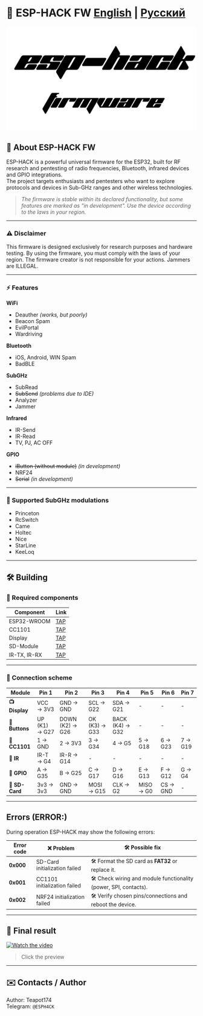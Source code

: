 <div align="left">
  <h1>📡 ESP-HACK FW   <a href="#en">English</a> | <a href="#ru">Русский</a></h1>

  ![ESP-HACK_LOGO](Pictures/ESP-HACK.png)
</div>

<div id="en">

## 🚀 About ESP-HACK FW
ESP-HACK is a powerful universal firmware for the ESP32, built for RF research and pentesting of radio frequencies, Bluetooth, infrared devices and GPIO integrations.  
The project targets enthusiasts and pentesters who want to explore protocols and devices in Sub-GHz ranges and other wireless technologies.

> *The firmware is stable within its declared functionality, but some features are marked as "in development". Use the device according to the laws in your region.*

---

### ⚠️ Disclaimer
This firmware is designed exclusively for research purposes and hardware testing. 
By using the firmware, you must comply with the laws of your region. The firmware creator is not responsible for your actions. Jammers are ILLEGAL.

---

### ⚡ Features

**WiFi**
- Deauther *(works, but poorly)*  
- Beacon Spam  
- EvilPortal  
- Wardriving

**Bluetooth**
- iOS, Android, WIN Spam  
- BadBLE

**SubGHz**
- SubRead  
- ~~SubSend~~ *(problems due to IDE)*  
- Analyzer  
- Jammer

**Infrared**
- IR-Send  
- IR-Read  
- TV, PJ, AC OFF

**GPIO**
- ~~iButton (without module)~~ *(in development)*  
- NRF24  
- ~~Serial~~ *(in development)*

---

### 📡 Supported SubGHz modulations
- Princeton  
- RcSwitch  
- Came  
- Holtec  
- Nice  
- StarLine  
- KeeLoq

---

## 🛠️ Building

### 🔧 Required components
| Component | Link |
|-----------|--------|
| ESP32-WROOM | [TAP](https://sl.aliexpress.ru/p?key=A7e3VOZ) |
| CC1101 | [TAP](https://sl.aliexpress.ru/p?key=Ale3VnU) |
| Display | [TAP](https://sl.aliexpress.ru/p?key=9O83V87) |
| SD-Мodule | [TAP](https://sl.aliexpress.ru/p?key=Px83VhI) |
| IR-TX, IR-RX | [TAP](https://sl.aliexpress.ru/p?key=nW83Vd3) |

---

### 🔌 Connection scheme

| Module | Pin 1 | Pin 2 | Pin 3 | Pin 4 | Pin 5 | Pin 6 | Pin 7 |
|--------|-------|-------|-------|-------|-------|-------|-------|
| **📺 Display** | VCC → 3V3 | GND → GND | SCL → G22 | SDA → G21 | - | - | - |
| **🔘 Buttons** | UP (K1) → G27 | DOWN (K2) → G26 | OK (K3) → G33 | BACK (K4) → G32 | - | - | - |
| **📡 CC1101** | 1 → GND | 2 → 3V3 | 3 → G34 | 4 → G5 | 5 → G18 | 6 → G23 | 7 → G19 |
| **📡 IR** | IR-T → G4 | IR-R → G14 | - | - | - | - | - |
| **🔌 GPIO** | A → G35 | B → G25 | C → G17 | D → G16 | E → G13 | F → G12 | G → G4 |
| **💾 SD-Card** | 3v3 → 3v3 | GND → GND | MOSI → G15 | CLK → G2 | MISO → G0 | CS → GND | - |

---

## Errors (ERROR:)
During operation ESP-HACK may show the following errors:

| Error code | ❌ Problem | 🛠️ Possible fix |
|------------|-----------|------------------|
| **0x000**  | SD-Card initialization failed | 🛠️ Format the SD card as **FAT32** or replace it. |
| **0x001**  | CC1101 initialization failed | 🛠️ Check wiring and module functionality (power, SPI, contacts). |
| **0x002**  | NRF24 initialization failed | 🛠️ Verify chosen pins/connections and reboot the device. |

---

## 📸 Final result
[![Watch the video](assets/preview.jpg)](assets/demo.mp4)

> Click the preview

---

## ✉️ Contacts / Author
Author: Teapot174  
Telegram: `@ESPH4CK`

</div>

<div id="ru" hidden>

## 🚀 О проекте ESP-HACK FW
ESP-HACK — мощная универсальная прошивка для ESP32, собранная для исследований и пентестинга радиочастот, Bluetooth, инфракрасных устройств и GPIO-интеграций.  
Проект ориентирован на энтузиастов и пентестеров, желающих исследовать протоколы и устройства в суб-гигагерцовых диапазонах и в беспроводных технологиях.

> *Прошивка стабильна в рамках заявленного функционала, но некоторые фичи отмечены как “в разработке”. Используйте устройство согласно законам вашего региона.*

---

### ⚠️ Дисклеймер
Данная прошивка разработана исключительно для исследовательских целей и тестирования оборудования. 
Используя прошивку вы обязаны соблюдать законодательство своего региона. Создатель прошивки не несет ответственность за ваши действия. Глушилки — НЕЛЕГАЛЬНЫ.

---

### ⚡ Возможности

**WiFi**
- Deauther *(работает, но плохо)*  
- Beacon Spam  
- EvilPortal  
- Wardriving

**Bluetooth**
- iOS, Android, WIN Spam  
- BadBLE

**SubGHz**
- SubRead  
- ~~SubSend~~ *(Проблемы из-за IDE)*  
- Analyzer  
- Jammer

**Infrared**
- IR-Send  
- IR-Read  
- TV, PJ, AC OFF

**GPIO**
- ~~iButton (без модуля)~~ *(в разработке)*  
- NRF24  
- ~~Serial~~ *(в разработке)*

---

### 📡 Поддерживаемые модуляции SubGHz
- Princeton  
- RcSwitch  
- Came  
- Holtec  
- Nice  
- StarLine  
- KeeLoq

---

## 🛠️ Сборка

### 🔧 Необходимые компоненты
| Компонент | Ссылка |
|-----------|--------|
| ESP32-WROOM | [ТЫК](https://sl.aliexpress.ru/p?key=A7e3VOZ) |
| CC1101 | [ТЫК](https://sl.aliexpress.ru/p?key=Ale3VnU) |
| Дисплей | [ТЫК](https://sl.aliexpress.ru/p?key=9O83V87) |
| SD-Module | [ТЫК](https://sl.aliexpress.ru/p?key=Px83VhI) |
| IR-TX, IR-RX | [ТЫК](https://sl.aliexpress.ru/p?key=nW83Vd3) |

---

### 🔌 Схема подключения

| Module | Pin 1 | Pin 2 | Pin 3 | Pin 4 | Pin 5 | Pin 6 | Pin 7 |
|--------|-------|-------|-------|-------|-------|-------|-------|
| **📺 Display** | VCC → 3V3 | GND → GND | SCL → G22 | SDA → G21 | - | - | - |
| **🔘 Buttons** | UP (K1) → G27 | DOWN (K2) → G26 | OK (K3) → G33 | BACK (K4) → G32 | - | - | - |
| **📡 CC1101** | 1 → GND | 2 → 3V3 | 3 → G34 | 4 → G5 | 5 → G18 | 6 → G23 | 7 → G19 |
| **📡 IR** | IR-T → G4 | IR-R → G14 | - | - | - | - | - |
| **🔌 GPIO** | A → G35 | B → G25 | C → G17 | D → G16 | E → G13 | F → G12 | G → G4 |
| **💾 SD-Card** | 3v3 → 3v3 | GND → GND | MOSI → G15 | CLK → G2 | MISO → G0 | CS → GND | - |

---

## Ошибки (ERROR:)
В процессе работы ESP-HACK могут возникать следующие ошибки:

| Код ошибки | ❌ Описание ошибки                        | 🛠️ Возможное решение                                                                 |
|------------|-------------------------------------------|--------------------------------------------------------------------------------------|
| **0x000**  | Ошибка инициализации **SD-Карты**         | 🛠️ Отформатируйте SD-карту в **FAT32** либо замените её.                            |
| **0x001**  | Ошибка инициализации **CC1101**           | 🛠️ Проверьте подключение и работоспособность модуля (питание, SPI, контакты).        |
| **0x002**  | Ошибка инициализации **NRF24**            | 🛠️ Проверьте правильность выбора пинов, соединений и перезагрузите устройство.       |

---

## 📸 Финальный результат
[![Watch the video](assets/preview.jpg)](assets/demo.mp4)

> Нажмите на превью

---

## ✉️ Контакты / Автор
Автор: Teapot174  
Telegram: `@ESPH4CK`

</div>

